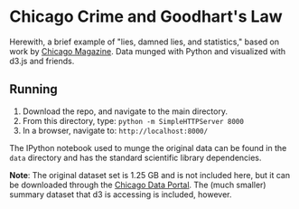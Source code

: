 Chicago Crime and Goodhart's Law
=================================

Herewith, a brief example of "lies, damned lies, and statistics," based on work by [Chicago Magazine](http://www.chicagomag.com/Chicago-Magazine/May-2014/Chicago-crime-rates/).  Data munged with Python and visualized with d3.js and friends. 

Running
-------

1. Download the repo, and navigate to the main directory. 
2. From this directory, type: `python -m SimpleHTTPServer 8000`
3. In a browser, navigate to: `http://localhost:8000/`

The IPython notebook used to munge the original data can be found in the `data` directory and has the standard scientific library dependencies.

**Note**: The original dataset set is 1.25 GB and is not included here, but it can be downloaded through the [Chicago Data Portal](https://data.cityofchicago.org/). The (much smaller) summary dataset that d3 is accessing is included, however.
